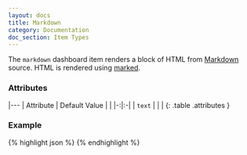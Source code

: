 ```yaml
---
layout: docs
title: Markdown
category: Documentation
doc_section: Item Types
---
```


The `markdown` dashboard item renders a block of HTML from
[Markdown](http://daringfireball.net/projects/markdown/syntax)
source. HTML is rendered using
[marked](https://github.com/chjj/marked).

### Attributes

|---
| Attribute | Default Value | |
|-:|:-|
| `text` | | |
{: .table .attributes }

### Example

{% highlight json %}
{% endhighlight %}
